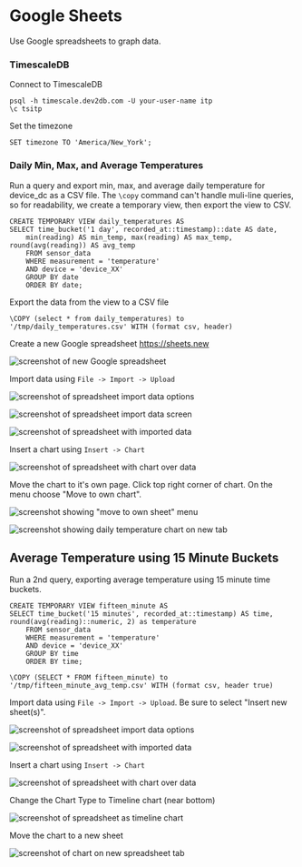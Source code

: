 # Google Sheets 

Use Google spreadsheets to graph data.

### TimescaleDB

Connect to TimescaleDB

    psql -h timescale.dev2db.com -U your-user-name itp
    \c tsitp

Set the timezone

    SET timezone TO 'America/New_York';

### Daily Min, Max, and Average Temperatures

Run a query and export min, max, and average daily temperature for device_dc as a CSV file. The `\copy` command can't handle muli-line queries, so for readability, we create a temporary view, then export the view to CSV.

    CREATE TEMPORARY VIEW daily_temperatures AS
    SELECT time_bucket('1 day', recorded_at::timestamp)::date AS date, 
        min(reading) AS min_temp, max(reading) AS max_temp, round(avg(reading)) AS avg_temp 
        FROM sensor_data 
        WHERE measurement = 'temperature' 
        AND device = 'device_XX'
        GROUP BY date 
        ORDER BY date;

Export the data from the view to a CSV file

    \COPY (select * from daily_temperatures) to '/tmp/daily_temperatures.csv' WITH (format csv, header)

Create a new Google spreadsheet https://sheets.new

![screenshot of new Google spreadsheet](img/new-sheet.png)

Import data using `File -> Import -> Upload`

![screenshot of spreadsheet import data options](img/daily-import-file-dialog.png)

![screenshot of spreadsheet import data screen](img/daily-import-file.png)

![screenshot of spreadsheet with imported data](img/daily-imported-data.png)

Insert a chart using `Insert -> Chart`

![screenshot of spreadsheet with chart over data](img/daily-inline.png)

Move the chart to it's own page. Click top right corner of chart. On the menu choose "Move to own chart".

![screenshot showing "move to own sheet" menu](img/daily-move-to-own-sheet.png)

![screenshot showing daily temperature chart on new tab](img/daily-chart.png)


## Average Temperature using 15 Minute Buckets

Run a 2nd query, exporting average temperature using 15 minute time buckets.

    CREATE TEMPORARY VIEW fifteen_minute AS
    SELECT time_bucket('15 minutes', recorded_at::timestamp) AS time, round(avg(reading)::numeric, 2) as temperature 
        FROM sensor_data 
        WHERE measurement = 'temperature' 
        AND device = 'device_XX' 
        GROUP BY time 
        ORDER BY time;

    \COPY (SELECT * FROM fifteen_minute) to '/tmp/fifteen_minute_avg_temp.csv' WITH (format csv, header true)

Import data using `File -> Import -> Upload`. Be sure to select "Insert new sheet(s)".

![screenshot of spreadsheet import data options](img/15-min-import-file.png)

![screenshot of spreadsheet with imported data](img/15-min-imported-data.png)

Insert a chart using `Insert -> Chart`

![screenshot of spreadsheet with chart over data](img/15-min-inline-chart.png)

Change the Chart Type to Timeline chart (near bottom)

![screenshot of spreadsheet as timeline chart](img/15-min-inline-timeline.png)

Move the chart to a new sheet

![screenshot of chart on new spreadsheet tab](img/15-min-chart.png)



